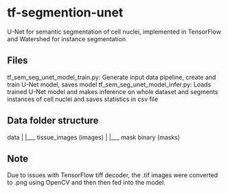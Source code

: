 # tf-segmention-unet
U-Net for semantic segmentation of cell nuclei, implemented in TensorFlow and Watershed for instance segmentation
## Files
tf_sem_seg_unet_model_train.py: Generate input data pipeline, create and train U-Net model, saves model
tf_sem_seg_unet_model_infer.py: Loads trained U-Net model and makes inference on whole dataset and segments instances of cell nuclei and saves statistics in csv file
## Data folder structure
data
|
|___ tissue_images (images)
|
|___ mask binary (masks)
## Note
Due to issues with TensorFlow tiff decoder, the .tif images were converted to .png using OpenCV and then then fed into the model. 
